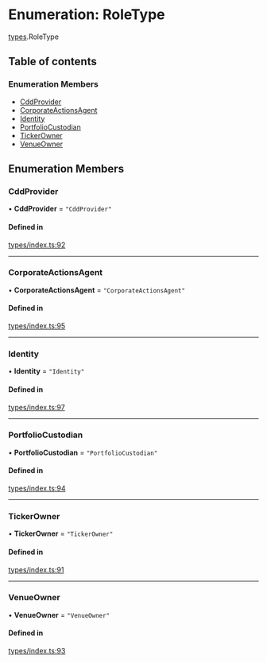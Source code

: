# Enumeration: RoleType

[types](../wiki/types).RoleType

## Table of contents

### Enumeration Members

- [CddProvider](../wiki/types.RoleType#cddprovider)
- [CorporateActionsAgent](../wiki/types.RoleType#corporateactionsagent)
- [Identity](../wiki/types.RoleType#identity)
- [PortfolioCustodian](../wiki/types.RoleType#portfoliocustodian)
- [TickerOwner](../wiki/types.RoleType#tickerowner)
- [VenueOwner](../wiki/types.RoleType#venueowner)

## Enumeration Members

### CddProvider

• **CddProvider** = ``"CddProvider"``

#### Defined in

[types/index.ts:92](https://github.com/PolymeshAssociation/polymesh-sdk/blob/e978aefd/src/types/index.ts#L92)

___

### CorporateActionsAgent

• **CorporateActionsAgent** = ``"CorporateActionsAgent"``

#### Defined in

[types/index.ts:95](https://github.com/PolymeshAssociation/polymesh-sdk/blob/e978aefd/src/types/index.ts#L95)

___

### Identity

• **Identity** = ``"Identity"``

#### Defined in

[types/index.ts:97](https://github.com/PolymeshAssociation/polymesh-sdk/blob/e978aefd/src/types/index.ts#L97)

___

### PortfolioCustodian

• **PortfolioCustodian** = ``"PortfolioCustodian"``

#### Defined in

[types/index.ts:94](https://github.com/PolymeshAssociation/polymesh-sdk/blob/e978aefd/src/types/index.ts#L94)

___

### TickerOwner

• **TickerOwner** = ``"TickerOwner"``

#### Defined in

[types/index.ts:91](https://github.com/PolymeshAssociation/polymesh-sdk/blob/e978aefd/src/types/index.ts#L91)

___

### VenueOwner

• **VenueOwner** = ``"VenueOwner"``

#### Defined in

[types/index.ts:93](https://github.com/PolymeshAssociation/polymesh-sdk/blob/e978aefd/src/types/index.ts#L93)
